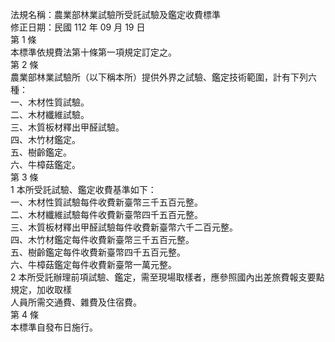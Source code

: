 法規名稱：農業部林業試驗所受託試驗及鑑定收費標準  
修正日期：民國 112 年 09 月 19 日  
第 1 條  
本標準依規費法第十條第一項規定訂定之。  
第 2 條  
農業部林業試驗所（以下稱本所）提供外界之試驗、鑑定技術範圍，計有下列六種：  
一、木材性質試驗。  
二、木材纖維試驗。  
三、木質板材釋出甲醛試驗。  
四、木竹材鑑定。  
五、樹齡鑑定。  
六、牛樟菇鑑定。  
第 3 條  
1 本所受託試驗、鑑定收費基準如下：  
一、木材性質試驗每件收費新臺幣三千五百元整。  
二、木材纖維試驗每件收費新臺幣四千五百元整。  
三、木質板材釋出甲醛試驗每件收費新臺幣六千二百元整。  
四、木竹材鑑定每件收費新臺幣三千五百元整。  
五、樹齡鑑定每件收費新臺幣四千五百元整。  
六、牛樟菇鑑定每件收費新臺幣一萬元整。  
2 本所受託辦理前項試驗、鑑定，需至現場取樣者，應參照國內出差旅費報支要點規定，加收取樣  
人員所需交通費、雜費及住宿費。  
第 4 條  
本標準自發布日施行。  


